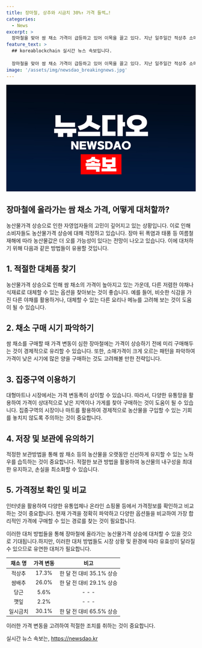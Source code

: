 ```yaml
---
title: 장마철, 상추와 시금치 30%↑ 가격 들썩…!
categories:
  - News
excerpt: >
  장마철을 맞아 쌈 채소 가격이 급등하고 있어 이목을 끌고 있다. 지난 일주일간 적상추 소매가격은 17.3%나 상승하여 100g에 1178원에 이르렀고, 쌈배추는 26.0% 올라 3032원에 판매되고 있다. 이에 따라 자영업자들의 고민이 깊어지고 있으며, 장마 뒤 여름철 재해에 따른 농산물값 상승 가능성도 우려된다. 생산 감소로 배추는 가격 상승이 예상되고 있으며, 이 같은 상황은 더욱 심해질 전망이다.
feature_text: >
  ## koreablockchain 실시간 뉴스 속보입니다.

  장마철을 맞아 쌈 채소 가격이 급등하고 있어 이목을 끌고 있다. 지난 일주일간 적상추 소매가격은 17.3%나 상승하여 100g에 1178원에 이르렀고, 쌈배추는 26.0% 올라 3032원에 판매되고 있다. 이에 따라 자영업자들의 고민이 깊어지고 있으며, 장마 뒤 여름철 재해에 따른 농산물값 상승 가능성도 우려된다. 생산 감소로 배추는 가격 상승이 예상되고 있으며, 이 같은 상황은 더욱 심해질 전망이다.
image: '/assets/img/newsdao_breakingnews.jpg'
---
```


<p><img src="/assets/img/newsdao_breakingnews.jpg" alt="koreablockchain 속보" /></p>

<h2 data-ke-size="size26">장마철에 올라가는 쌈 채소 가격, 어떻게 대처할까?</h2>

<p>농산물가격 상승으로 인한 자영업자들의 고민이 깊어지고 있는 상황입니다. 이로 인해 소비자들도 농산물가격 상승에 대해 걱정하고 있습니다. 장마 뒤 폭염과 태풍 등 여름철 재해에 따라 농산물값은 더 오를 가능성이 있다는 전망이 나오고 있습니다. 이에 대처하기 위해 다음과 같은 방법들이 유용할 것입니다.</p>

<h2 data-ke-size="size24">1. 적절한 대체품 찾기</h2>

<p data-ke-size="size16">농산물가격 상승으로 인해 쌈 채소의 가격이 높아지고 있는 가운데, 다른 저렴한 야채나 식재료로 대체할 수 있는 옵션을 찾아보는 것이 좋습니다. 예를 들어, 비슷한 식감을 가진 다른 야채를 활용하거나, 대체할 수 있는 다른 요리나 메뉴를 고려해 보는 것이 도움이 될 수 있습니다.</p>

<h2 data-ke-size="size24">2. 채소 구매 시기 파악하기</h2>

<p data-ke-size="size16">쌈 채소를 구매할 때 가격 변동이 심한 장마철에는 가격이 상승하기 전에 미리 구매해두는 것이 경제적으로 유리할 수 있습니다. 또한, 소매가격이 크게 오르는 패턴을 파악하여 가격이 낮은 시기에 많은 양을 구매하는 것도 고려해볼 만한 전략입니다.</p>

<h2 data-ke-size="size24">3. 집중구역 이용하기</h2>

<p data-ke-size="size16">대형마트나 시장에서는 가격 변동폭이 상이할 수 있습니다. 따라서, 다양한 유통망을 활용하여 가격이 상대적으로 낮은 지역이나 가게를 찾아 구매하는 것이 도움이 될 수 있습니다. 집중구역의 시장이나 마트를 활용하여 경제적으로 농산물을 구입할 수 있는 기회를 놓치지 않도록 주의하는 것이 중요합니다.</p>

<h2 data-ke-size="size24">4. 저장 및 보관에 유의하기</h2>

<p data-ke-size="size16">적정한 보관방법을 통해 쌈 채소 등의 농산물을 오랫동안 신선하게 유지할 수 있는 노하우를 습득하는 것이 중요합니다. 적절한 보관 방법을 활용하여 농산물의 내구성을 최대한 유지하고, 손실을 최소화할 수 있습니다.</p>

<h2 data-ke-size="size24">5. 가격정보 확인 및 비교</h2>

<p data-ke-size="size16">인터넷을 활용하여 다양한 유통업체나 온라인 쇼핑몰 등에서 가격정보를 확인하고 비교하는 것이 중요합니다. 현재 가격을 정확히 파악하고 다양한 옵션들을 비교하여 가장 합리적인 가격에 구매할 수 있는 경로를 찾는 것이 필요합니다.</p>

<p>이러한 대처 방법들을 통해 장마철에 올라가는 농산물가격 상승에 대처할 수 있을 것으로 기대됩니다.하지만, 이러한 대처 방법들도 시장 상황 및 환경에 따라 유효성이 달라질 수 있으므로 유연한 대처가 필요합니다.</p>

<table>
<thead>
<tr>
<th style="text-align: center;">채소 명</th>
<th style="text-align: center;">가격 변동</th>
<th style="text-align: center;">비고</th>
</tr>
</thead>
<tbody>
<tr>
<td style="text-align: center;">적상추</td>
<td style="text-align: center;">17.3%</td>
<td style="text-align: center;">한 달 전 대비 35.1% 상승</td>
</tr>
<tr>
<td style="text-align: center;">쌈배추</td>
<td style="text-align: center;">26.0%</td>
<td style="text-align: center;">한 달 전 대비 29.1% 상승</td>
</tr>
<tr>
<td style="text-align: center;">당근</td>
<td style="text-align: center;">5.6%</td>
<td style="text-align: center;">- - -</td>
</tr>
<tr>
<td style="text-align: center;">깻잎</td>
<td style="text-align: center;">2.2%</td>
<td style="text-align: center;">- - -</td>
</tr>
<tr>
<td style="text-align: center;">일시금치</td>
<td style="text-align: center;">30.1%</td>
<td style="text-align: center;">한 달 전 대비 65.5% 상승</td>
</tr>
</tbody>
</table>

<p>이러한 가격 변동을 고려하여 적절한 조치를 취하는 것이 중요합니다.</p>
실시간 뉴스 속보는, <a href="https://newsdao.kr" rel="dofollow">https://newsdao.kr</a>


